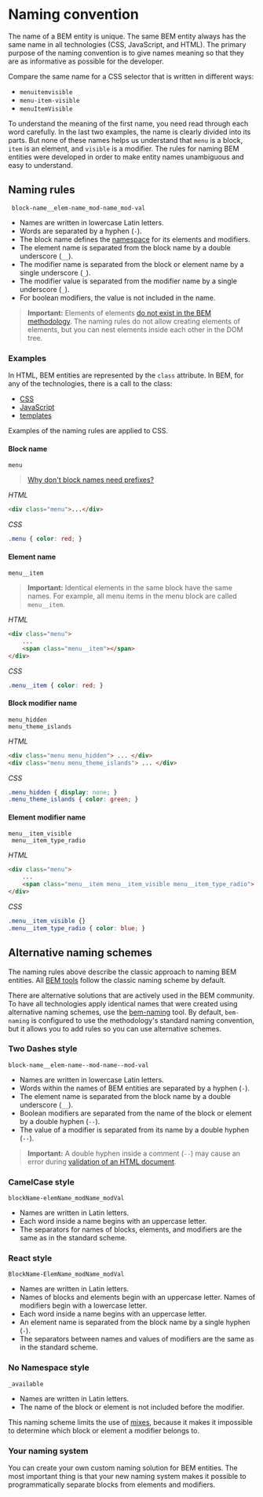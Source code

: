# Naming convention

The name of a BEM entity is unique. The same BEM entity always has the same name in all technologies (CSS, JavaScript, and HTML). The primary purpose of the naming convention is to give names meaning so that they are as informative as possible for the developer. 

Compare the same name for a CSS selector that is written in different ways: 

* `menuitemvisible` 
* `menu-item-visible` 
* `menuItemVisible` 

To understand the meaning of the first name, you need read through each word carefully. In the last two examples, the name is clearly divided into its parts. But none of these names helps us understand that `menu` is a block, `item` is an element, and `visible` is a modifier. The rules for naming BEM entities were developed in order to make entity names unambiguous and easy to understand. 

## Naming rules

` block-name__elem-name_mod-name_mod-val` 

* Names are written in lowercase Latin letters.
* Words are separated by a hyphen (`-`).
* The block name defines the [namespace](https://en.wikipedia.org/wiki/Namespace) for its elements and modifiers.
* The element name is separated from the block name by a double underscore (`__`).
* The modifier name is separated from the block or element name by a single underscore (`_`).
* The modifier value is separated from the modifier name by a single underscore (`_`).
* For boolean modifiers, the value is not included in the name.

> **Important:** Elements of elements [do not exist in the BEM methodology](../../faq/faq.en.md#can-i-create-elements-of-elements-block__elem1__elem2). The naming rules do not allow creating elements of elements, but you can nest elements inside each other in the DOM tree. 

### Examples

In HTML, BEM entities are represented by the `class` attribute. In BEM, for any of the technologies, there is a call to the class: 
* [CSS](../bem-for-css/bem-for-css.en.md#selectors) 
* [JavaScript](../bem-for-js/bem-for-js.en.md#dom-representation-of-dynamic-blocks) 
* [templates](../bem-for-html/bem-for-html.en.md#generating-html-automatically)

Examples of the naming rules are applied to CSS.

#### Block name

`menu` 

> [Why don't block names need prefixes?](../history/history.en.md#blocks-to-the-rescue) 

*HTML* 

```html
<div class="menu">...</div> 
```

*CSS* 

```css
.menu { color: red; }
```

#### Element name

`menu__item` 

> **Important:** Identical elements in the same block have the same names. For example, all menu items in the menu block are called `menu__item`.

*HTML* 

```html
<div class="menu"> 
    ...
    <span class="menu__item"></span>
</div> 
```

*CSS* 

```css
.menu__item { color: red; }
```

#### Block modifier name

`menu_hidden`  
`menu_theme_islands` 

*HTML* 

```html
<div class="menu menu_hidden"> ... </div> 
<div class="menu menu_theme_islands"> ... </div> 
```

*CSS* 

```css
.menu_hidden { display: none; }
.menu_theme_islands { color: green; }
```

#### Element modifier name

`menu__item_visible`  
` menu__item_type_radio` 

*HTML* 

```html
<div class="menu"> 
    ... 
    <span class="menu__item menu__item_visible menu__item_type_radio"> ... </span> 
</div> 
```

*CSS* 

```css
.menu__item_visible {}
.menu__item_type_radio { color: blue; }
```

## Alternative naming schemes

The naming rules above describe the classic approach to naming BEM entities. All [BEM tools](https://en.bem.info/toolbox/) follow the classic naming scheme by default.

There are alternative solutions that are actively used in the BEM community. To have all technologies apply identical names that were created using alternative naming schemes, use the [bem-naming](https://en.bem.info/toolbox/sdk/bem-naming/) tool. By default, `bem-naming` is configured to use the methodology's standard naming convention, but it allows you to add rules so you can use alternative schemes.

### Two Dashes style

`block-name__elem-name--mod-name--mod-val` 

* Names are written in lowercase Latin letters.
* Words within the names of BEM entities are separated by a hyphen (`-`).
* The element name is separated from the block name by a double underscore (`__`).
* Boolean modifiers are separated from the name of the block or element by a double hyphen (`--`).
* The value of a modifier is separated from its name by a double hyphen (`--`).

> **Important:** A double hyphen inside a comment (`--`) may cause an error during [validation of an HTML document](http://www.w3.org/TR/html5/syntax.html#comments).

### CamelCase style

`blockName-elemName_modName_modVal` 

* Names are written in Latin letters.
* Each word inside a name begins with an uppercase letter.
* The separators for names of blocks, elements, and modifiers are the same as in the standard scheme.

### React style

`BlockName-ElemName_modName_modVal` 

* Names are written in Latin letters.
* Names of blocks and elements begin with an uppercase letter. Names of modifiers begin with a lowercase letter.
* Each word inside a name begins with an uppercase letter.
* An element name is separated from the block name by a single hyphen (`-`).
* The separators between names and values of modifiers are the same as in the standard scheme.

### No Namespace style

`_available` 

* Names are written in Latin letters.
* The name of the block or element is not included before the modifier. 

This naming scheme limits the use of [mixes](../key-concepts/key-concepts.en.md#mix), because it makes it impossible to determine which block or element a modifier belongs to.

### Your naming system

You can create your own custom naming solution for BEM entities. The most important thing is that your new naming system makes it possible to programmatically separate blocks from elements and modifiers.
